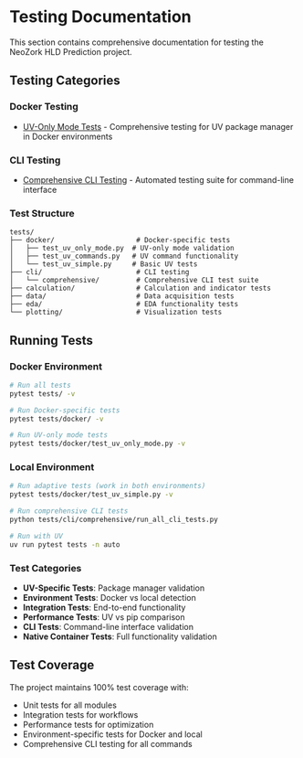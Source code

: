 # Testing Documentation

This section contains comprehensive documentation for testing the NeoZork HLD Prediction project.

## Testing Categories

### Docker Testing
- [UV-Only Mode Tests](docker/uv-only-mode-tests.md) - Comprehensive testing for UV package manager in Docker environments

### CLI Testing
- [Comprehensive CLI Testing](cli/comprehensive-testing.md) - Automated testing suite for command-line interface

### Test Structure
```
tests/
├── docker/                    # Docker-specific tests
│   ├── test_uv_only_mode.py  # UV-only mode validation
│   ├── test_uv_commands.py   # UV command functionality
│   └── test_uv_simple.py     # Basic UV tests
├── cli/                       # CLI testing
│   └── comprehensive/         # Comprehensive CLI test suite
├── calculation/               # Calculation and indicator tests
├── data/                      # Data acquisition tests
├── eda/                       # EDA functionality tests
└── plotting/                  # Visualization tests
```

## Running Tests

### Docker Environment
```bash
# Run all tests
pytest tests/ -v

# Run Docker-specific tests
pytest tests/docker/ -v

# Run UV-only mode tests
pytest tests/docker/test_uv_only_mode.py -v
```

### Local Environment
```bash
# Run adaptive tests (work in both environments)
pytest tests/docker/test_uv_simple.py -v

# Run comprehensive CLI tests
python tests/cli/comprehensive/run_all_cli_tests.py

# Run with UV
uv run pytest tests -n auto
```

### Test Categories
- **UV-Specific Tests**: Package manager validation
- **Environment Tests**: Docker vs local detection
- **Integration Tests**: End-to-end functionality
- **Performance Tests**: UV vs pip comparison
- **CLI Tests**: Command-line interface validation
- **Native Container Tests**: Full functionality validation

## Test Coverage

The project maintains 100% test coverage with:
- Unit tests for all modules
- Integration tests for workflows
- Performance tests for optimization
- Environment-specific tests for Docker and local
- Comprehensive CLI testing for all commands 